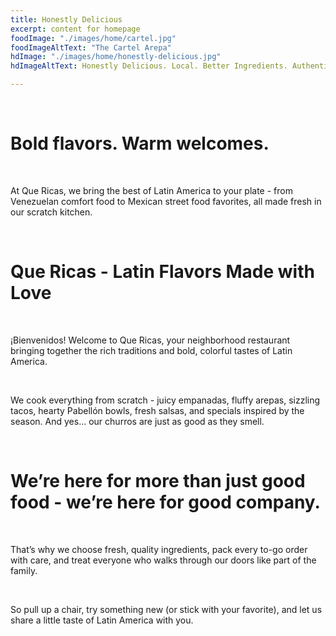 ```yaml
---
title: Honestly Delicious
excerpt: content for homepage
foodImage: "./images/home/cartel.jpg"
foodImageAltText: "The Cartel Arepa"
hdImage: "./images/home/honestly-delicious.jpg"
hdImageAltText: Honestly Delicious. Local. Better Ingredients. Authentic.

---
```

<br>

# Bold flavors. Warm welcomes. 

<br>

At Que Ricas, we bring the best of Latin America to your plate - from Venezuelan comfort food to Mexican street food favorites, all made fresh in our scratch kitchen.

<br>

# Que Ricas - Latin Flavors Made with Love

<br>

¡Bienvenidos! Welcome to Que Ricas, your neighborhood restaurant bringing together the rich traditions and bold, colorful tastes of Latin America. 

<br>

We cook everything from scratch - juicy empanadas, fluffy arepas, sizzling tacos, hearty Pabellón bowls, fresh salsas, and specials inspired by the season. And yes… our churros are just as good as they smell.

<br>

# We’re here for more than just good food - we’re here for good company. 

<br>

That’s why we choose fresh, quality ingredients, pack every to-go order with care, and treat everyone who walks through our doors like part of the family.

<br>

So pull up a chair, try something new (or stick with your favorite), and let us share a little taste of Latin America with you.

<br>
<br>
